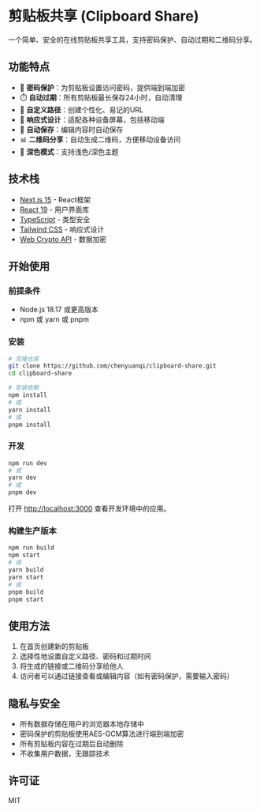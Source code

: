 # 剪贴板共享 (Clipboard Share)

一个简单、安全的在线剪贴板共享工具，支持密码保护、自动过期和二维码分享。

## 功能特点

- 🔐 **密码保护**：为剪贴板设置访问密码，提供端到端加密
- ⏱️ **自动过期**：所有剪贴板最长保存24小时，自动清理
- 🔗 **自定义路径**：创建个性化、易记的URL
- 📱 **响应式设计**：适配各种设备屏幕，包括移动端
- 🔄 **自动保存**：编辑内容时自动保存
- 📊 **二维码分享**：自动生成二维码，方便移动设备访问
- 🌙 **深色模式**：支持浅色/深色主题

## 技术栈

- [Next.js 15](https://nextjs.org/) - React框架
- [React 19](https://react.dev/) - 用户界面库
- [TypeScript](https://www.typescriptlang.org/) - 类型安全
- [Tailwind CSS](https://tailwindcss.com/) - 响应式设计
- [Web Crypto API](https://developer.mozilla.org/en-US/docs/Web/API/Web_Crypto_API) - 数据加密

## 开始使用

### 前提条件

- Node.js 18.17 或更高版本
- npm 或 yarn 或 pnpm

### 安装

```bash
# 克隆仓库
git clone https://github.com/chenyuanqi/clipboard-share.git
cd clipboard-share

# 安装依赖
npm install
# 或
yarn install
# 或
pnpm install
```

### 开发

```bash
npm run dev
# 或
yarn dev
# 或
pnpm dev
```

打开 [http://localhost:3000](http://localhost:3000) 查看开发环境中的应用。

### 构建生产版本

```bash
npm run build
npm start
# 或
yarn build
yarn start
# 或
pnpm build
pnpm start
```

## 使用方法

1. 在首页创建新的剪贴板
2. 选择性地设置自定义路径、密码和过期时间
3. 将生成的链接或二维码分享给他人
4. 访问者可以通过链接查看或编辑内容（如有密码保护，需要输入密码）

## 隐私与安全

- 所有数据存储在用户的浏览器本地存储中
- 密码保护的剪贴板使用AES-GCM算法进行端到端加密
- 所有剪贴板内容在过期后自动删除
- 不收集用户数据，无跟踪技术

## 许可证

MIT
